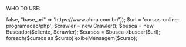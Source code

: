 WHO TO USE:

<?php

require __DIR__ . '/vendor/autoload.php';

use Edumxk\BuscadorDeCursos\Buscador;
use GuzzleHttp\Client;
use Symfony\Component\DomCrawler\Crawler;


$cliente = new client([ "verify" => false, "base_uri"  => 'https://www.alura.com.br/']);

$url = 'cursos-online-programacao/php';

$crawler = new Crawler();

$busca = new Buscador($cliente, $crawler);

$cursos = $busca->buscar($url);

foreach($cursos as $curso) exibeMensagem($curso);

